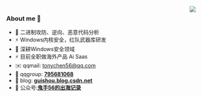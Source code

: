 <img align="right" src="https://github-readme-stats.vercel.app/api?username=tonychen56&theme=default&show_icons=true"/>

### About me 👋

- 🔭 二进制攻防、逆向、恶意代码分析  
- ⚡ Windows内核安全，红队武器库研发
- 🌱 深耕Windows安全领域
- ⚡  目前全职做海外产品 Ai Saas
- ✉️ qqmail: tonychen56@qq.com
- 💬 qqgroup: **[795681068](https://qm.qq.com/q/TXCiMFxgsO)**
- 📝 blog: **[guishou.blog.csdn.net](https://blog.csdn.net/qq_38474570)**
- 🌱 公众号:**[鬼手56的出海记录](https://mp.weixin.qq.com/mp/profile_ext?action=home&__biz=MzE5ODcyNDAwOA==&scene=124#wechat_redirect)**
